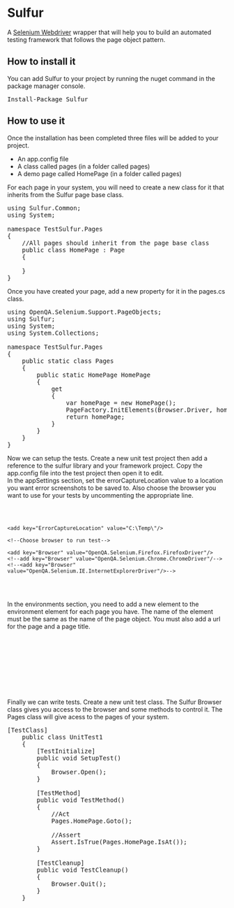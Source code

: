 <h1>Sulfur</h1>

<p>
  A <a href="">Selenium Webdriver</a> wrapper that will help you to build an automated testing framework 
  that follows the page object pattern. 
</p>

<h2>How to install it</h2>

<p>
You can add Sulfur to your project by running the nuget command in the package manager console.
</p>

<pre>Install-Package Sulfur</pre>

<h2>How to use it</h2>

<p>
Once the installation has been completed three files will be added to your project.
<ul>
  <li>An app.config file</li>
  <li>A class called pages (in a folder called pages)</li>
  <li>A demo page called HomePage (in a folder called pages)</li>
</ul>
</p>

For each page in your system, you will need to create a new class for it that inherits from the Sulfur page base class.
<pre>
using Sulfur.Common;
using System; 

namespace TestSulfur.Pages
{
    //All pages should inherit from the page base class
    public class HomePage : Page
    {
         
    }
}
</pre>

Once you have created your page, add a new property for it in the pages.cs class.

<pre>
using OpenQA.Selenium.Support.PageObjects;
using Sulfur;
using System;
using System.Collections; 

namespace TestSulfur.Pages
{ 
    public static class Pages
    { 
        public static HomePage HomePage
        {
            get
            {
                var homePage = new HomePage();
                PageFactory.InitElements(Browser.Driver, homePage);
                return homePage;
            }
        }
    }
}
</pre>

<p>Now we can setup the tests. Create a new unit test project then add a reference to the sulfur library and your framework project. Copy the app.config file into the test project then open it to edit.<br /> In the appSettings section, set the errorCaptureLocation value to a location you want error screenshots to be saved to. Also choose the browser you want to use for your tests by uncommenting the appropriate line.
</p>
<pre>
  <appSettings>

    <add key="ErrorCaptureLocation" value="C:\Temp\"/>

    <!--Choose browser to run test-->

    <add key="Browser" value="OpenQA.Selenium.Firefox.FirefoxDriver"/>
    <!--add key="Browser" value="OpenQA.Selenium.Chrome.ChromeDriver"/-->
    <!--<add key="Browser" value="OpenQA.Selenium.IE.InternetExplorerDriver"/>-->

  </appSettings>
</pre>

<p>
  In the environments section, you need to add a new element to the environment element for each page you have. The name of the element must be the same as the name of the page object. You must also add a url for the page and a page title.
</p>

<pre>
  <Environments>

    <!--Prod-->
    <Environment>
      <add name="HomePage" url="http://www.paulsodimu.co.uk" pageTitle="PaulSodimu.co.uk" />
    </Environment> 

  </Environments>
</pre>

<p>
Finally we can write tests. Create a new unit test class. The Sulfur Browser class gives you access to the browser and some methods to control it. The Pages class will give acess to the pages of your system.
</p>

<pre>
[TestClass]
    public class UnitTest1
    {
        [TestInitialize]
        public void SetupTest()
        {
            Browser.Open();
        }

        [TestMethod]
        public void TestMethod()
        {
            //Act
            Pages.HomePage.Goto();

            //Assert
            Assert.IsTrue(Pages.HomePage.IsAt());
        }

        [TestCleanup]
        public void TestCleanup()
        {
            Browser.Quit();
        }
    }
</pre>
